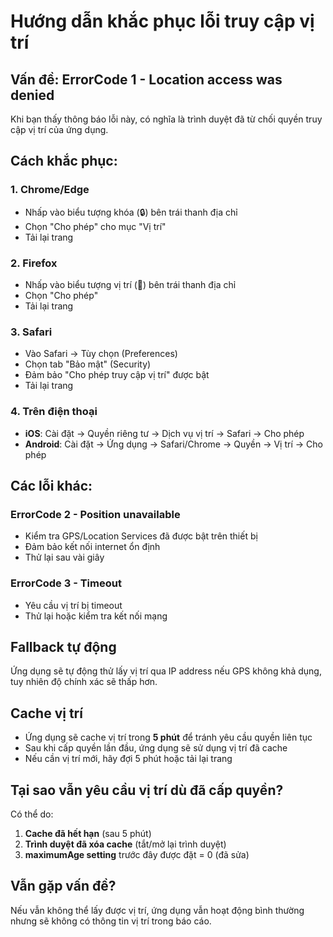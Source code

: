 # Hướng dẫn khắc phục lỗi truy cập vị trí

## Vấn đề: ErrorCode 1 - Location access was denied

Khi bạn thấy thông báo lỗi này, có nghĩa là trình duyệt đã từ chối quyền truy cập vị trí của ứng dụng.

## Cách khắc phục:

### 1. Chrome/Edge

- Nhấp vào biểu tượng khóa (🔒) bên trái thanh địa chỉ
- Chọn "Cho phép" cho mục "Vị trí"
- Tải lại trang

### 2. Firefox

- Nhấp vào biểu tượng vị trí (📍) bên trái thanh địa chỉ
- Chọn "Cho phép"
- Tải lại trang

### 3. Safari

- Vào Safari → Tùy chọn (Preferences)
- Chọn tab "Bảo mật" (Security)
- Đảm bảo "Cho phép truy cập vị trí" được bật
- Tải lại trang

### 4. Trên điện thoại

- **iOS**: Cài đặt → Quyền riêng tư → Dịch vụ vị trí → Safari → Cho phép
- **Android**: Cài đặt → Ứng dụng → Safari/Chrome → Quyền → Vị trí → Cho phép

## Các lỗi khác:

### ErrorCode 2 - Position unavailable

- Kiểm tra GPS/Location Services đã được bật trên thiết bị
- Đảm bảo kết nối internet ổn định
- Thử lại sau vài giây

### ErrorCode 3 - Timeout

- Yêu cầu vị trí bị timeout
- Thử lại hoặc kiểm tra kết nối mạng

## Fallback tự động

Ứng dụng sẽ tự động thử lấy vị trí qua IP address nếu GPS không khả dụng, tuy nhiên độ chính xác sẽ thấp hơn.

## Cache vị trí

- Ứng dụng sẽ cache vị trí trong **5 phút** để tránh yêu cầu quyền liên tục
- Sau khi cấp quyền lần đầu, ứng dụng sẽ sử dụng vị trí đã cache
- Nếu cần vị trí mới, hãy đợi 5 phút hoặc tải lại trang

## Tại sao vẫn yêu cầu vị trí dù đã cấp quyền?

Có thể do:

1. **Cache đã hết hạn** (sau 5 phút)
2. **Trình duyệt đã xóa cache** (tắt/mở lại trình duyệt)
3. **maximumAge setting** trước đây được đặt = 0 (đã sửa)

## Vẫn gặp vấn đề?

Nếu vẫn không thể lấy được vị trí, ứng dụng vẫn hoạt động bình thường nhưng sẽ không có thông tin vị trí trong báo cáo.
